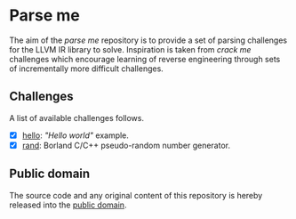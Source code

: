 # Parse me

The aim of the *parse me* repository is to provide a set of parsing challenges for the LLVM IR library to solve. Inspiration is taken from *crack me* challenges which encourage learning of reverse engineering through sets of incrementally more difficult challenges.

## Challenges

A list of available challenges follows.

* [x] [hello](hello/): *"Hello world"* example.
* [x] [rand](rand/): Borland C/C++ pseudo-random number generator.

## Public domain

The source code and any original content of this repository is hereby released into the [public domain].

[public domain]: https://creativecommons.org/publicdomain/zero/1.0/
